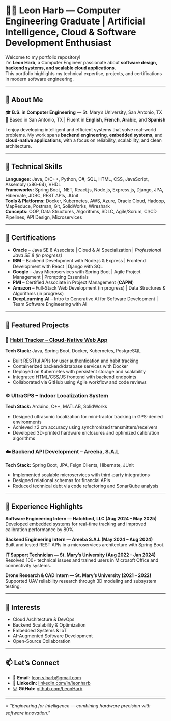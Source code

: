 # 👨‍💻 Leon Harb — Computer Engineering Graduate | Artificial Intelligence, Cloud & Software Development Enthusiast

Welcome to my portfolio repository!  
I’m **Leon Harb**, a Computer Engineer passionate about **software design, backend systems, and scalable cloud applications**.  
This portfolio highlights my technical expertise, projects, and certifications in modern software engineering.

---

## 🧠 About Me
🎓 **B.S. in Computer Engineering** — St. Mary’s University, San Antonio, TX  
📍 Based in San Antonio, TX | Fluent in **English**, **French**, **Arabic**, and **Spanish**

I enjoy developing intelligent and efficient systems that solve real-world problems. My work spans **backend engineering**, **embedded systems**, and **cloud-native applications**, with a focus on reliability, scalability, and clean architecture.

---

## 🧰 Technical Skills

**Languages:** Java, C/C++, Python, C#, SQL, HTML, CSS, JavaScript, Assembly (x86-64), VHDL  
**Frameworks:** Spring Boot, .NET, React.js, Node.js, Express.js, Django, JPA, Hibernate, JDBC, REST APIs, JUnit  
**Tools & Platforms:** Docker, Kubernetes, AWS, Azure, Oracle Cloud, Hadoop, MapReduce, Postman, Git, SolidWorks, Wireshark  
**Concepts:** OOP, Data Structures, Algorithms, SDLC, Agile/Scrum, CI/CD Pipelines, API Design, Microservices  

---

## 🧾 Certifications

- **Oracle** – Java SE 8 Associate | Cloud & AI Specialization | *Professional Java SE 8 (in progress)*  
- **IBM** – Backend Development with Node.js & Express | Frontend Development with React | Django with SQL  
- **Google** – Java Microservices with Spring Boot | Agile Project Management | Prompting Essentials  
- **PMI** – Certified Associate in Project Management (**CAPM**)  
- **Amazon** – Full-Stack Web Development (in progress) | Data Structures & Algorithms (in progress)  
- **DeepLearning.AI** – Intro to Generative AI for Software Development | Team Software Engineering with AI  

---

## 🚀 Featured Projects

### 🧩 [Habit Tracker – Cloud-Native Web App](https://github.com/LeonHarb/HabitTracker)
**Tech Stack:** Java, Spring Boot, Docker, Kubernetes, PostgreSQL  
- Built RESTful APIs for user authentication and habit tracking  
- Containerized backend/database services with Docker  
- Deployed on Kubernetes with persistent storage and scalability  
- Integrated HTML/CSS/JS frontend with backend endpoints  
- Collaborated via GitHub using Agile workflow and code reviews  

### ⚙️ UltraGPS – Indoor Localization System
**Tech Stack:** Arduino, C++, MATLAB, SolidWorks  
- Designed ultrasonic localization for mini-tractor tracking in GPS-denied environments  
- Achieved ±2 cm accuracy using synchronized transmitters/receivers  
- Developed 3D-printed hardware enclosures and optimized calibration algorithms  

### ☁️ Backend API Development – Areeba, S.A.L
**Tech Stack:** Spring Boot, JPA, Feign Clients, Hibernate, JUnit  
- Implemented scalable microservices with third-party integrations  
- Designed relational schemas for financial APIs  
- Reduced technical debt via code refactoring and SonarQube analysis  

---

## 🧪 Experience Highlights

**Software Engineering Intern — Hatchbed, LLC (Aug 2024 – May 2025)**  
Developed embedded systems for real-time tracking and improved calibration performance by 80%.

**Backend Engineering Intern — Areeba S.A.L (May 2024 – Aug 2024)**  
Built and tested REST APIs in a microservices architecture with Spring Boot.

**IT Support Technician — St. Mary’s University (Aug 2022 – Jan 2024)**  
Resolved 100+ technical issues and trained users in Microsoft Office and connectivity systems.

**Drone Research & CAD Intern — St. Mary’s University (2021 – 2022)**  
Supported UAV reliability research through 3D modeling and subsystem testing.

---

## 🧭 Interests
- Cloud Architecture & DevOps  
- Backend Scalability & Optimization  
- Embedded Systems & IoT  
- AI-Augmented Software Development  
- Open-Source Collaboration  

---

## 📫 Let’s Connect
- 📧 **Email:** [leon.s.harb@gmail.com](mailto:leon.s.harb@gmail.com)  
- 💼 **LinkedIn:** [linkedin.com/in/leonharb](https://www.linkedin.com/in/leonharb)  
- 💻 **GitHub:** [github.com/LeonHarb](https://github.com/LeonHarb)

---

⭐ *“Engineering for Intelligence — combining hardware precision with software innovation.”*  
